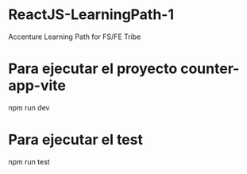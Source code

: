 # ReactJS-LearningPath-1
Accenture Learning Path for FS/FE Tribe

# Para ejecutar el proyecto counter-app-vite

npm run dev


# Para ejecutar el test 

npm run test

